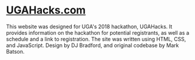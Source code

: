 # [UGAHacks.com](http://ugahacks.com/)

This website was designed for UGA's 2018 hackathon, UGAHacks. It provides information on the hackathon for potential registrants, as well as a schedule and a link to registration. The site was written using HTML, CSS, and JavaScript. Design by DJ Bradford, and original codebase by Mark Batson.